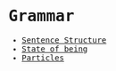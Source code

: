 <samp>

# Grammar

- [Sentence Structure](sentence-structure.md)
- [State of being](state-of-being.md)
- [Particles](particles.md)

</samp>
